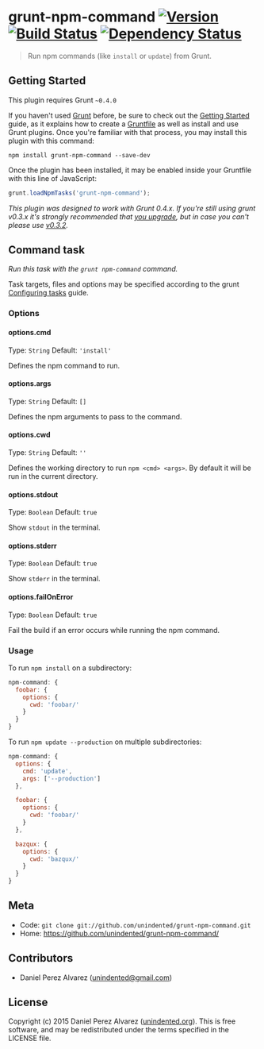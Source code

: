 # grunt-npm-command [![Version](https://img.shields.io/npm/v/grunt-npm-command.svg)](https://www.npmjs.com/package/grunt-npm-command) [![Build Status](https://img.shields.io/travis/unindented/grunt-npm-command.svg)](http://travis-ci.org/unindented/grunt-npm-command) [![Dependency Status](https://img.shields.io/gemnasium/unindented/grunt-npm-command.svg)](https://gemnasium.com/unindented/grunt-npm-command)

> Run npm commands (like `install` or `update`) from Grunt.


## Getting Started

This plugin requires Grunt `~0.4.0`

If you haven't used [Grunt](http://gruntjs.com/) before, be sure to check out the [Getting Started](http://gruntjs.com/getting-started) guide, as it explains how to create a [Gruntfile](http://gruntjs.com/sample-gruntfile) as well as install and use Grunt plugins. Once you're familiar with that process, you may install this plugin with this command:

```shell
npm install grunt-npm-command --save-dev
```

Once the plugin has been installed, it may be enabled inside your Gruntfile with this line of JavaScript:

```js
grunt.loadNpmTasks('grunt-npm-command');
```

*This plugin was designed to work with Grunt 0.4.x. If you're still using grunt v0.3.x it's strongly recommended that [you upgrade](http://gruntjs.com/upgrading-from-0.3-to-0.4), but in case you can't please use [v0.3.2](https://github.com/gruntjs/grunt-contrib-copy/tree/grunt-0.3-stable).*


## Command task

_Run this task with the `grunt npm-command` command._

Task targets, files and options may be specified according to the grunt [Configuring tasks](http://gruntjs.com/configuring-tasks) guide.

### Options

#### options.cmd
Type: `String`
Default: `'install'`

Defines the npm command to run.

#### options.args
Type: `String`
Default: `[]`

Defines the npm arguments to pass to the command.

#### options.cwd
Type: `String`
Default: `''`

Defines the working directory to run `npm <cmd> <args>`. By default it will be run in the current directory.

#### options.stdout
Type: `Boolean`
Default: `true`

Show `stdout` in the terminal.

#### options.stderr
Type: `Boolean`
Default: `true`

Show `stderr` in the terminal.

#### options.failOnError
Type: `Boolean`
Default: `true`

Fail the build if an error occurs while running the npm command.

### Usage

To run `npm install` on a subdirectory:

```js
npm-command: {
  foobar: {
    options: {
      cwd: 'foobar/'
    }
  }
}
```

To run `npm update --production` on multiple subdirectories:

```js
npm-command: {
  options: {
    cmd: 'update',
    args: ['--production']
  },

  foobar: {
    options: {
      cwd: 'foobar/'
    }
  },

  bazqux: {
    options: {
      cwd: 'bazqux/'
    }
  }
}
```


## Meta

* Code: `git clone git://github.com/unindented/grunt-npm-command.git`
* Home: <https://github.com/unindented/grunt-npm-command/>


## Contributors

* Daniel Perez Alvarez ([unindented@gmail.com](mailto:unindented@gmail.com))


## License

Copyright (c) 2015 Daniel Perez Alvarez ([unindented.org](https://unindented.org/)). This is free software, and may be redistributed under the terms specified in the LICENSE file.
